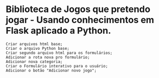 <h1> Biblioteca de Jogos que pretendo jogar - Usando conhecimentos em Flask aplicado a Python. </h1>


```
Criar arquivos html base;
Criar o arquivo Python base;
Criar segundo arquivo html para os formulários;
Adicionar a rota nova pro formulário;
Adicionar nova categoria;
Criar o Formulário interativo para o usuário;
Adicionar o botão "Adicionar novo jogo";
```